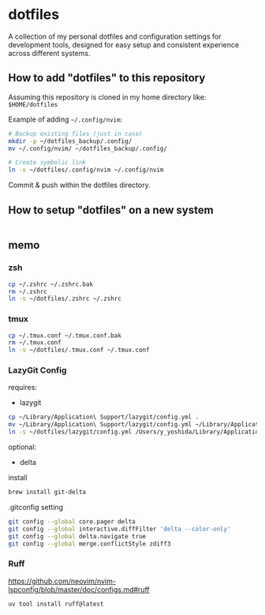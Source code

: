 # dotfiles

A collection of my personal dotfiles and configuration settings for development tools, designed for easy setup and consistent experience across different systems.

## How to add "dotfiles" to this repository

Assuming this repository is cloned in my home directory like:
`$HOME/dotfiles`

Example of adding `~/.config/nvim`:

```bash
# Backup existing files (just in case)
mkdir -p ~/dotfiles_backup/.config/
mv ~/.config/nvim/ ~/dotfiles_backup/.config/

# Create symbolic link
ln -s ~/dotfiles/.config/nvim ~/.config/nvim
```

Commit & push within the dotfiles directory.

## How to setup "dotfiles" on a new system

```bash

```

## memo

### zsh

```bash
cp ~/.zshrc ~/.zshrc.bak
rm ~/.zshrc
ln -s ~/dotfiles/.zshrc ~/.zshrc
```

### tmux

```bash
cp ~/.tmux.conf ~/.tmux.conf.bak
rm ~/.tmux.conf
ln -s ~/dotfiles/.tmux.conf ~/.tmux.conf
```

### LazyGit Config

requires:

- lazygit

```bash
cp ~/Library/Application\ Support/lazygit/config.yml .
mv ~/Library/Application\ Support/lazygit/config.yml ~/Library/Application\ Support/lazygit/config.yml.bk
ln -s ~/dotfiles/lazygit/config.yml /Users/y_yoshida/Library/Application\ Support/lazygit/config.yml
```

optional:

- delta

install

```bash
brew install git-delta
```

.gitconfig setting

```bash
git config --global core.pager delta
git config --global interactive.diffFilter 'delta --color-only'
git config --global delta.navigate true
git config --global merge.conflictStyle zdiff3
```

### Ruff

https://github.com/neovim/nvim-lspconfig/blob/master/doc/configs.md#ruff

```bash
uv tool install ruff@latest
```

